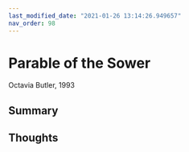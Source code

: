```yaml
---
last_modified_date: "2021-01-26 13:14:26.949657"
nav_order: 98
---
```


# Parable of the Sower
Octavia Butler, 1993

## Summary

## Thoughts